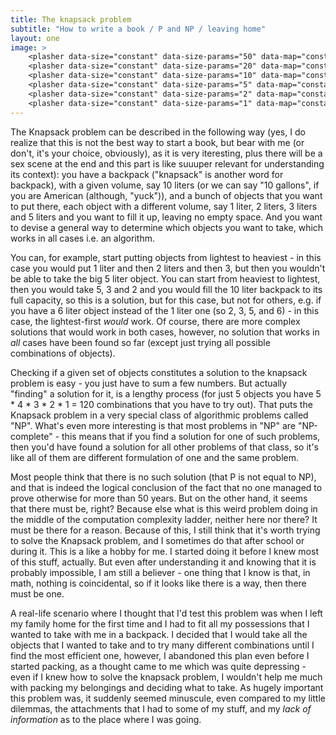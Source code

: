 ```yaml
---
title: The knapsack problem
subtitle: "How to write a book / P and NP / leaving home"
layout: one
image: >
    <plasher data-size="constant" data-size-params="50" data-map="constant" data-params="20000"></plasher>
    <plasher data-size="constant" data-size-params="20" data-map="constant" data-params="1000"></plasher>
    <plasher data-size="constant" data-size-params="10" data-map="constant" data-params="5"></plasher>
    <plasher data-size="constant" data-size-params="5" data-map="constant" data-params="5"></plasher>
    <plasher data-size="constant" data-size-params="2" data-map="constant" data-params="5"></plasher>
    <plasher data-size="constant" data-size-params="1" data-map="constant" data-params="5"></plasher>
---
```


The Knapsack problem can be described in the following way (yes, I do realize that this is not the best way to start a book, but bear with me (or don't, it's your choice, obviously), as it is very iteresting, plus there will be a sex scene at the end and this part is like suuuper relevant for understanding its context): you have a backpack ("knapsack" is another word for backpack), with a given volume, say 10 liters (or we can say "10 gallons", if you are American (although, "yuck")), and a bunch of objects that you want to put there, each object with a different volume, say 1 liter, 2 liters, 3 liters and 5 liters and you want to fill it up, leaving no empty space. And you want to devise a general way to determine which objects you want to take, which works in all cases i.e. an algorithm.

You can, for example, start putting objects from lightest to heaviest - in this case you would put 1 liter and then 2 liters and then 3, but then you wouldn't be able to take the big 5 liter object. You can start from heaviest to lightest, then you would take 5, 3 and 2 and you would fill the 10 liter backpack to its full capacity, so this is a solution, but for this case, but not for others, e.g. if you have a 6 liter object instead of the 1 liter one (so 2, 3, 5, and 6) - in this case, the lightest-first *would* work. Of course, there are more complex solutions that would work in both cases, however, no solution that works in *all* cases have been found so far (except just trying all possible combinations of objects).

Checking if a given set of objects constitutes a solution to the knapsack problem is easy - you just have to sum a few numbers. But actually "finding" a solution for it, is a lengthy process (for just 5 objects you have 5 * 4 * 3 * 2 * 1 = 120 combinations that you have to try out). That puts the Knapsack problem in a very special class of algorithmic problems called "NP". What's even more interesting is that most problems in "NP" are "NP-complete" - this means that if you find a solution for one of such problems, then you'd have found a solution for all other problems of that class, so it's like all of them are different formulation of one and the same problem. 

Most people think that there is no such solution (that P is not equal to NP), and that is indeed the logical conclusion of the fact that no one managed to prove otherwise for more than 50 years. But on the other hand, it seems that there must be, right? Because else what is this weird problem doing in the middle of the computation complexity ladder, neither here nor there? It must be there for a reason. Because of this, I still think that it's worth trying to solve the Knapsack problem, and I sometimes do that after school or during it. This is a like a hobby for me. I started doing it before I knew most of this stuff, actually. But even after understanding it and knowing that it is probably impossible, I am still a believer - one thing that I know is that, in math, nothing is coincidental, so if it looks like there is a way, then there must be one.

A real-life scenario where I thought that I'd test this problem was when I left my family home for the first time and I had to fit all my possessions that I wanted to take with me in a backpack. I decided that I would take all the objects that I wanted to take and to try many different combinations until I find the most efficient one, however, I abandoned this plan even before I started packing, as a thought came to me which was quite depressing - even if I knew how to solve the knapsack problem, I wouldn't help me much with packing my belongings and deciding what to take. As hugely important this problem was, it suddenly seemed minuscule, even compared to my little dilemmas, the attachments that I had to some of my stuff, and my *lack of information* as to the place where I was going. 
